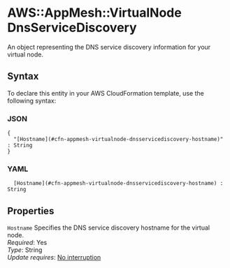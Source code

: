 # AWS::AppMesh::VirtualNode DnsServiceDiscovery<a name="aws-properties-appmesh-virtualnode-dnsservicediscovery"></a>

An object representing the DNS service discovery information for your virtual node\.

## Syntax<a name="aws-properties-appmesh-virtualnode-dnsservicediscovery-syntax"></a>

To declare this entity in your AWS CloudFormation template, use the following syntax:

### JSON<a name="aws-properties-appmesh-virtualnode-dnsservicediscovery-syntax.json"></a>

```
{
  "[Hostname](#cfn-appmesh-virtualnode-dnsservicediscovery-hostname)" : String
}
```

### YAML<a name="aws-properties-appmesh-virtualnode-dnsservicediscovery-syntax.yaml"></a>

```
﻿  [Hostname](#cfn-appmesh-virtualnode-dnsservicediscovery-hostname) : String
```

## Properties<a name="aws-properties-appmesh-virtualnode-dnsservicediscovery-properties"></a>

`Hostname`  <a name="cfn-appmesh-virtualnode-dnsservicediscovery-hostname"></a>
Specifies the DNS service discovery hostname for the virtual node\.   
*Required*: Yes  
*Type*: String  
*Update requires*: [No interruption](https://docs.aws.amazon.com/AWSCloudFormation/latest/UserGuide/using-cfn-updating-stacks-update-behaviors.html#update-no-interrupt)